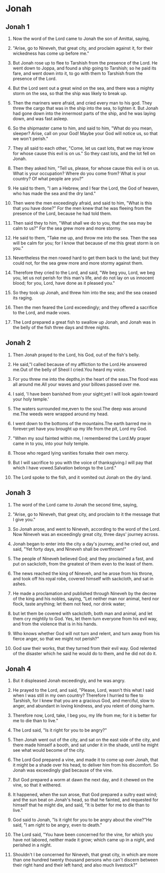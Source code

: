 # Jonah

## Jonah 1

1. Now the word of the Lord came to Jonah the son of Amittai, saying,

2. "Arise, go to Nineveh, that great city, and proclaim against it, for their wickedness has come up before me."

3. But Jonah rose up to flee to Tarshish from the presence of the Lord. He went down to Joppa, and found a ship going to Tarshish; so he paid its fare, and went down into it, to go with them to Tarshish from the presence of the Lord.

4. But the Lord sent out a great wind on the sea, and there was a mighty storm on the sea, so that the ship was likely to break up.

5. Then the mariners were afraid, and cried every man to his god. They threw the cargo that was in the ship into the sea, to lighten it. But Jonah had gone down into the innermost parts of the ship, and he was laying down, and was fast asleep.

6. So the shipmaster came to him, and said to him, "What do you mean, sleeper? Arise, call on your God! Maybe your God will notice us, so that we won't perish."

7. They all said to each other, "Come, let us cast lots, that we may know for whose cause this evil is on us." So they cast lots, and the lot fell on Jonah.

8. Then they asked him, "Tell us, please, for whose cause this evil is on us. What is your occupation? Where do you come from? What is your country? Of what people are you?"

9. He said to them, "I am a Hebrew, and I fear the Lord, the God of heaven, who has made the sea and the dry land."

10. Then were the men exceedingly afraid, and said to him, "What is this that you have done?" For the men knew that he was fleeing from the presence of the Lord, because he had told them.

11. Then said they to him, "What shall we do to you, that the sea may be calm to us?" For the sea grew more and more stormy.

12. He said to them, "Take me up, and throw me into the sea. Then the sea will be calm for you; for I know that because of me this great storm is on you."

13. Nevertheless the men rowed hard to get them back to the land; but they could not, for the sea grew more and more stormy against them.

14. Therefore they cried to the Lord, and said, "We beg you, Lord, we beg you, let us not perish for this man's life, and do not lay on us innocent blood; for you, Lord, have done as it pleased you."

15. So they took up Jonah, and threw him into the sea; and the sea ceased its raging.

16. Then the men feared the Lord exceedingly; and they offered a sacrifice to the Lord, and made vows.

17. The Lord prepared a great fish to swallow up Jonah, and Jonah was in the belly of the fish three days and three nights.

## Jonah 2

1. Then Jonah prayed to the Lord, his God, out of the fish's belly.

2. He said,"I called because of my affliction to the Lord.He answered me.Out of the belly of Sheol I cried.You heard my voice.

3. For you threw me into the depths,in the heart of the seas.The flood was all around me.All your waves and your billows passed over me.

4. I said, 'I have been banished from your sight;yet I will look again toward your holy temple.'

5. The waters surrounded me,even to the soul.The deep was around me.The weeds were wrapped around my head.

6. I went down to the bottoms of the mountains.The earth barred me in forever:yet have you brought up my life from the pit, Lord my God.

7. "When my soul fainted within me, I remembered the Lord.My prayer came in to you, into your holy temple.

8. Those who regard lying vanities forsake their own mercy.

9. But I will sacrifice to you with the voice of thanksgiving.I will pay that which I have vowed.Salvation belongs to the Lord."

10. The Lord spoke to the fish, and it vomited out Jonah on the dry land.

## Jonah 3

1. The word of the Lord came to Jonah the second time, saying,

2. "Arise, go to Nineveh, that great city, and proclaim to it the message that I give you."

3. So Jonah arose, and went to Nineveh, according to the word of the Lord. Now Nineveh was an exceedingly great city, three days' journey across.

4. Jonah began to enter into the city a day's journey, and he cried out, and said, "Yet forty days, and Nineveh shall be overthrown!"

5. The people of Nineveh believed God; and they proclaimed a fast, and put on sackcloth, from the greatest of them even to the least of them.

6. The news reached the king of Nineveh, and he arose from his throne, and took off his royal robe, covered himself with sackcloth, and sat in ashes.

7. He made a proclamation and published through Nineveh by the decree of the king and his nobles, saying, "Let neither man nor animal, herd nor flock, taste anything; let them not feed, nor drink water;

8. but let them be covered with sackcloth, both man and animal, and let them cry mightily to God. Yes, let them turn everyone from his evil way, and from the violence that is in his hands.

9. Who knows whether God will not turn and relent, and turn away from his fierce anger, so that we might not perish?"

10. God saw their works, that they turned from their evil way. God relented of the disaster which he said he would do to them, and he did not do it.

## Jonah 4

1. But it displeased Jonah exceedingly, and he was angry.

2. He prayed to the Lord, and said, "Please, Lord, wasn't this what I said when I was still in my own country? Therefore I hurried to flee to Tarshish, for I knew that you are a gracious God, and merciful, slow to anger, and abundant in loving kindness, and you relent of doing harm.

3. Therefore now, Lord, take, I beg you, my life from me; for it is better for me to die than to live."

4. The Lord said, "Is it right for you to be angry?"

5. Then Jonah went out of the city, and sat on the east side of the city, and there made himself a booth, and sat under it in the shade, until he might see what would become of the city.

6. The Lord God prepared a vine, and made it to come up over Jonah, that it might be a shade over his head, to deliver him from his discomfort. So Jonah was exceedingly glad because of the vine.

7. But God prepared a worm at dawn the next day, and it chewed on the vine, so that it withered.

8. It happened, when the sun arose, that God prepared a sultry east wind; and the sun beat on Jonah's head, so that he fainted, and requested for himself that he might die, and said, "It is better for me to die than to live."

9. God said to Jonah, "Is it right for you to be angry about the vine?"He said, "I am right to be angry, even to death."

10. The Lord said, "You have been concerned for the vine, for which you have not labored, neither made it grow; which came up in a night, and perished in a night.

11. Shouldn't I be concerned for Nineveh, that great city, in which are more than one hundred twenty thousand persons who can't discern between their right hand and their left hand; and also much livestock?"

